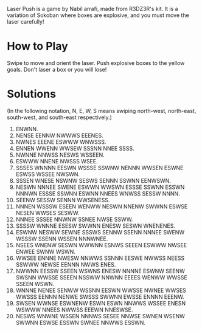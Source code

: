 Laser Push is a game by Nabil arrafi, made from R3DZ3R's kit. It is a variation of Sokoban where boxes are explosive, and you must move the laser carefully!

# How to Play

Swipe to move and orient the laser. Push explosive boxes to the yellow goals. Don't laser a box or you will lose! 

# Solutions

(In the following notation, N, E, W, S means swiping north-west, north-east, south-west, and south-east respectively.)

1. ENWNN.
2. NENSE EENNW NWWWS EEENES.
3. NWNES EEENE ESWWW WNWSSS.
4. ENNEN WWENN WWSEW SSSNN NNEE SSSS.
5. NWNNE NNWSS NESWS WSSEEN.
6. ESWWW NNENE NWSSS WSEE.
7. SSSES WNNNN EESWN WSSSE SSWNW NENNN WWSEN ESWNE ESWSS WSSEE NWSWN.
8. SSSEN WNESE NSWNW SESWS SENNN SSWNN EENWSWN.
9. NESWN NNNEE SWENE ESWWN WWSWN ESSSE SSWNN ESSWN NNNWN ESSSE SSWNN ESWNN NNEES WNWSS SESSW NNNN.
10. SEENW SESSW SENNN WWSENESS.
11. NNNEN WSSSW ESEEN WENWW NESWN NNENW SWWNN ESWSE NESEN WWSES SESWW.
12. NNNEE SSSEE NNWNW SSNEE NWSE SSWW.
13. SSSSW WNNNE ESESW SWWNN ENESW SESWN WNENENES.
14. ESWNW NESWW SEWNE SSSWS SENNW SSENN NNNEE SWENW WSSSW SSENN WSSEN NNNWNEE.
15. NSEES WNENW SESWN WWWNN ESNWS SEEEN ESWWW NWSEE ENWEE SWNW WSWN.
16. WWSEE ENNNE NWESW NNWWS SSNNN EESWE NWWSS NEESS SSWWW NEWSE EENNN NWWS ENES.
17. NWWNN EESSW SSEEN WSWNS ENESW NNNNE ESWNW SEENW SWSNN WWSSE SSEEN NSSWW NNWNN EEEES WENWW WWSSE SSEEN WSWN.
18. WNNNE NENEE SENWW WSSNN EESWN WWSSE NWNEE WWSES WWSSS EENNN NENWE SWSSS SWWNN EWSSE ENNNN EEENW.
19. SWSEN WWNSE ESWNENW ESWN ESWN NNWWS WSSEE ENESN WSWWW NNEES NWWSS EEEWN NNESWSE.
20. NESWS WNWNE WSSEN NNNWS SESEE NNWSE SWNEN WSENW SWWNN ESWSE ESSWN SWNEE NNWWS ESSWN.
